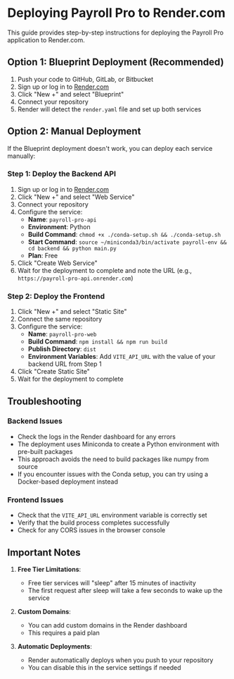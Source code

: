 # Deploying Payroll Pro to Render.com

This guide provides step-by-step instructions for deploying the Payroll Pro application to Render.com.

## Option 1: Blueprint Deployment (Recommended)

1. Push your code to GitHub, GitLab, or Bitbucket
2. Sign up or log in to [Render.com](https://render.com)
3. Click "New +" and select "Blueprint"
4. Connect your repository
5. Render will detect the `render.yaml` file and set up both services

## Option 2: Manual Deployment

If the Blueprint deployment doesn't work, you can deploy each service manually:

### Step 1: Deploy the Backend API

1. Sign up or log in to [Render.com](https://render.com)
2. Click "New +" and select "Web Service"
3. Connect your repository
4. Configure the service:
   - **Name**: `payroll-pro-api`
   - **Environment**: Python
   - **Build Command**: `chmod +x ./conda-setup.sh && ./conda-setup.sh`
   - **Start Command**: `source ~/miniconda3/bin/activate payroll-env && cd backend && python main.py`
   - **Plan**: Free
5. Click "Create Web Service"
6. Wait for the deployment to complete and note the URL (e.g., `https://payroll-pro-api.onrender.com`)

### Step 2: Deploy the Frontend

1. Click "New +" and select "Static Site"
2. Connect the same repository
3. Configure the service:
   - **Name**: `payroll-pro-web`
   - **Build Command**: `npm install && npm run build`
   - **Publish Directory**: `dist`
   - **Environment Variables**: Add `VITE_API_URL` with the value of your backend URL from Step 1
4. Click "Create Static Site"
5. Wait for the deployment to complete

## Troubleshooting

### Backend Issues

- Check the logs in the Render dashboard for any errors
- The deployment uses Miniconda to create a Python environment with pre-built packages
- This approach avoids the need to build packages like numpy from source
- If you encounter issues with the Conda setup, you can try using a Docker-based deployment instead

### Frontend Issues

- Check that the `VITE_API_URL` environment variable is correctly set
- Verify that the build process completes successfully
- Check for any CORS issues in the browser console

## Important Notes

1. **Free Tier Limitations**:
   - Free tier services will "sleep" after 15 minutes of inactivity
   - The first request after sleep will take a few seconds to wake up the service

2. **Custom Domains**:
   - You can add custom domains in the Render dashboard
   - This requires a paid plan

3. **Automatic Deployments**:
   - Render automatically deploys when you push to your repository
   - You can disable this in the service settings if needed
